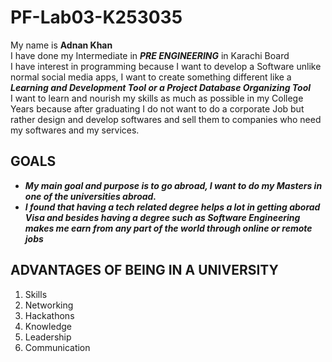 # PF-Lab03-K253035
My name is **Adnan Khan**\
I have done my Intermediate in ***PRE ENGINEERING*** in Karachi Board\
I have interest in programming because I want to develop a Software unlike normal social media apps, I want to create something different like a ***Learning and Development Tool or a Project Database Organizing Tool***\
I want to learn and nourish my skills as much as possible in my College Years because after graduating I do not want to do a corporate Job but rather design and develop softwares and sell them to companies who need my softwares and my services. 
## GOALS
+ ***My main goal and purpose is to go abroad, I want to do my Masters in one of the universities abroad.***
+ ***I found that having a tech related degree helps a lot in getting aborad **Visa** and besides having a degree such as **Software Engineering** makes me earn from any part of the world through online or remote jobs***
## ADVANTAGES OF BEING IN A UNIVERSITY 
1. Skills
2. Networking
3. Hackathons
4. Knowledge
5. Leadership
6. Communication
